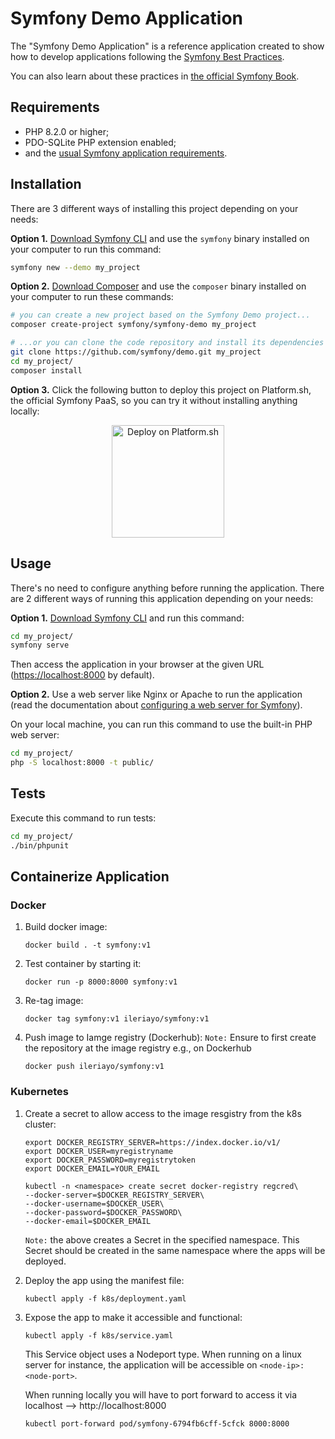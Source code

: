 Symfony Demo Application
========================

The "Symfony Demo Application" is a reference application created to show how
to develop applications following the [Symfony Best Practices][1].

You can also learn about these practices in [the official Symfony Book][5].

Requirements
------------

  * PHP 8.2.0 or higher;
  * PDO-SQLite PHP extension enabled;
  * and the [usual Symfony application requirements][2].

Installation
------------

There are 3 different ways of installing this project depending on your needs:

**Option 1.** [Download Symfony CLI][4] and use the `symfony` binary installed
on your computer to run this command:

```bash
symfony new --demo my_project
```

**Option 2.** [Download Composer][6] and use the `composer` binary installed
on your computer to run these commands:

```bash
# you can create a new project based on the Symfony Demo project...
composer create-project symfony/symfony-demo my_project

# ...or you can clone the code repository and install its dependencies
git clone https://github.com/symfony/demo.git my_project
cd my_project/
composer install
```

**Option 3.** Click the following button to deploy this project on Platform.sh,
the official Symfony PaaS, so you can try it without installing anything locally:

<p align="center">
<a href="https://console.platform.sh/projects/create-project?template=https://raw.githubusercontent.com/symfonycorp/platformsh-symfony-template-metadata/main/symfony-demo.template.yaml&utm_content=symfonycorp&utm_source=github&utm_medium=button&utm_campaign=deploy_on_platform"><img src="https://platform.sh/images/deploy/lg-blue.svg" alt="Deploy on Platform.sh" width="180px" /></a>
</p>

Usage
-----

There's no need to configure anything before running the application. There are
2 different ways of running this application depending on your needs:

**Option 1.** [Download Symfony CLI][4] and run this command:

```bash
cd my_project/
symfony serve
```

Then access the application in your browser at the given URL (<https://localhost:8000> by default).

**Option 2.** Use a web server like Nginx or Apache to run the application
(read the documentation about [configuring a web server for Symfony][3]).

On your local machine, you can run this command to use the built-in PHP web server:

```bash
cd my_project/
php -S localhost:8000 -t public/
```

Tests
-----

Execute this command to run tests:

```bash
cd my_project/
./bin/phpunit
```

[1]: https://symfony.com/doc/current/best_practices.html
[2]: https://symfony.com/doc/current/setup.html#technical-requirements
[3]: https://symfony.com/doc/current/setup/web_server_configuration.html
[4]: https://symfony.com/download
[5]: https://symfony.com/book
[6]: https://getcomposer.org/


## Containerize Application

### Docker
1. Build docker image:  
    ```
    docker build . -t symfony:v1
    ```

2. Test container by starting it:
    ```
    docker run -p 8000:8000 symfony:v1
    ```
  
3. Re-tag image:
    ```
    docker tag symfony:v1 ileriayo/symfony:v1
    ```

3. Push image to Iamge registry (Dockerhub):
  `Note:` Ensure to first create the repository at the image registry e.g., on Dockerhub 
    ```
    docker push ileriayo/symfony:v1
    ```

### Kubernetes
1. Create a secret to allow access to the image resgistry from the k8s cluster:
    ```
    export DOCKER_REGISTRY_SERVER=https://index.docker.io/v1/
    export DOCKER_USER=myregistryname
    export DOCKER_PASSWORD=myregistrytoken
    export DOCKER_EMAIL=YOUR_EMAIL

    kubectl -n <namespace> create secret docker-registry regcred\
    --docker-server=$DOCKER_REGISTRY_SERVER\
    --docker-username=$DOCKER_USER\
    --docker-password=$DOCKER_PASSWORD\
    --docker-email=$DOCKER_EMAIL
    ```
    `Note:` the above creates a Secret in the specified namespace. This Secret should be created in the same namespace where the apps will be deployed.


2. Deploy the app using the manifest file:
    ```
    kubectl apply -f k8s/deployment.yaml
    ```

3. Expose the app to make it accessible and functional:
    ```
    kubectl apply -f k8s/service.yaml
    ```
    This Service object uses a Nodeport type. When running on a linux server for instance, the application will be accessible on `<node-ip>:<node-port>`. 

    When running locally you will have to port forward to access it via localhost -->  http://localhost:8000
    ```
    kubectl port-forward pod/symfony-6794fb6cff-5cfck 8000:8000
    ```
   

